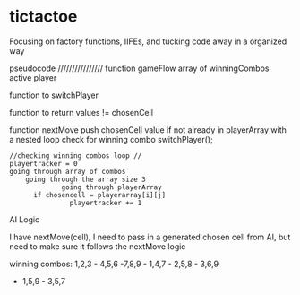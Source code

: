 # tictactoe
Focusing on factory functions, IIFEs, and tucking code away in a organized way

pseudocode
////////////////
function gameFlow
	array of winningCombos
	active player

  function to switchPlayer

  function to return values != chosenCell

  function nextMove
    push chosenCell value if not already in playerArray
      with a nested loop check for winning combo
    switchPlayer();
	
	//checking winning combos loop //
	playertracker = 0
	going through array of combos
		going through the array size 3
                 going through playerArray
		  if chosencell = playerarray[i][j]
                   playertracker += 1

AI Logic

I have nextMove(cell), I need to pass in a generated 
chosen cell from AI, but need to make sure it follows
the nextMove logic


winning combos: 1,2,3 - 4,5,6 -7,8,9 - 1,4,7 - 2,5,8 - 3,6,9 
- 1,5,9 - 3,5,7
	
